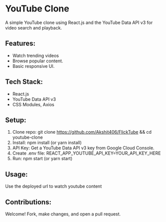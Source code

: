 # YouTube Clone

A simple YouTube clone using React.js and the YouTube Data API v3 for video search and playback.

## Features:
* Watch trending videos
* Browse popular content.
* Basic responsive UI.

## Tech Stack:
* React.js
* YouTube Data API v3
* CSS Modules, Axios

## Setup:
1.  Clone repo: git clone https://github.com/Akshit406/FlickTube && cd youtube-clone
2.  Install: npm install (or yarn install)
3.  API Key: Get a YouTube Data API v3 key from Google Cloud Console.
4.  Create .env file: REACT_APP_YOUTUBE_API_KEY=YOUR_API_KEY_HERE
5.  Run: npm start (or yarn start)

## Usage:
Use the deployed url to watch youtube content

## Contributions:
Welcome! Fork, make changes, and open a pull request.
